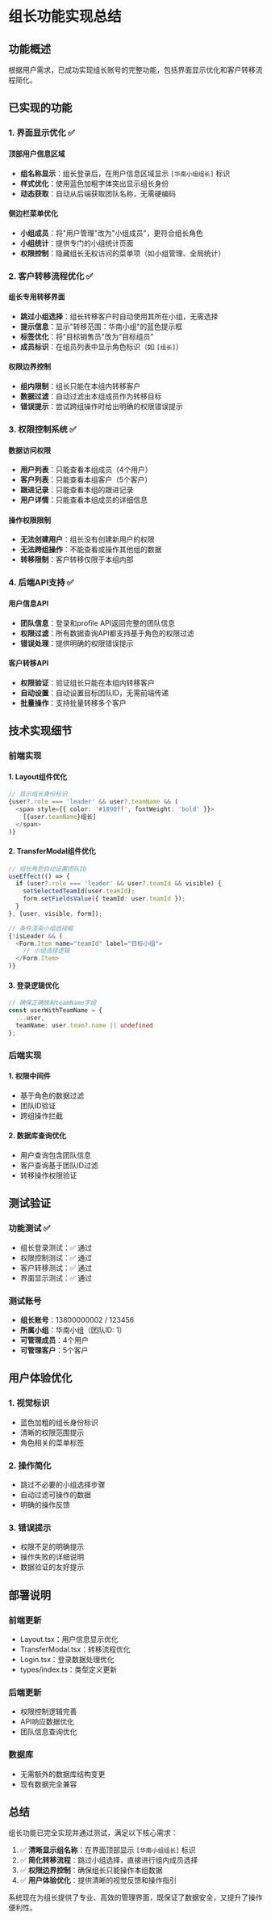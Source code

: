 # 组长功能实现总结

## 功能概述

根据用户需求，已成功实现组长账号的完整功能，包括界面显示优化和客户转移流程简化。

## 已实现的功能

### 1. 界面显示优化 ✅

#### 顶部用户信息区域
- **组名称显示**：组长登录后，在用户信息区域显示 `[华南小组组长]` 标识
- **样式优化**：使用蓝色加粗字体突出显示组长身份
- **动态获取**：自动从后端获取团队名称，无需硬编码

#### 侧边栏菜单优化
- **小组成员**：将"用户管理"改为"小组成员"，更符合组长角色
- **小组统计**：提供专门的小组统计页面
- **权限控制**：隐藏组长无权访问的菜单项（如小组管理、全局统计）

### 2. 客户转移流程优化 ✅

#### 组长专用转移界面
- **跳过小组选择**：组长转移客户时自动使用其所在小组，无需选择
- **提示信息**：显示"转移范围：华南小组"的蓝色提示框
- **标签优化**：将"目标销售员"改为"目标组员"
- **成员标识**：在组员列表中显示角色标识（如 `[组长]`）

#### 权限边界控制
- **组内限制**：组长只能在本组内转移客户
- **数据过滤**：自动过滤出本组成员作为转移目标
- **错误提示**：尝试跨组操作时给出明确的权限错误提示

### 3. 权限控制系统 ✅

#### 数据访问权限
- **用户列表**：只能查看本组成员（4个用户）
- **客户列表**：只能查看本组客户（5个客户）
- **跟进记录**：只能查看本组的跟进记录
- **用户详情**：只能查看本组成员的详细信息

#### 操作权限限制
- **无法创建用户**：组长没有创建新用户的权限
- **无法跨组操作**：不能查看或操作其他组的数据
- **转移限制**：客户转移仅限于本组内部

### 4. 后端API支持 ✅

#### 用户信息API
- **团队信息**：登录和profile API返回完整的团队信息
- **权限过滤**：所有数据查询API都支持基于角色的权限过滤
- **错误处理**：提供明确的权限错误提示

#### 客户转移API
- **权限验证**：验证组长只能在本组内转移客户
- **自动设置**：自动设置目标团队ID，无需前端传递
- **批量操作**：支持批量转移多个客户

## 技术实现细节

### 前端实现

#### 1. Layout组件优化
```typescript
// 显示组长身份标识
{user?.role === 'leader' && user?.teamName && (
  <span style={{ color: '#1890ff', fontWeight: 'bold' }}>
    [{user.teamName}组长]
  </span>
)}
```

#### 2. TransferModal组件优化
```typescript
// 组长角色自动设置团队ID
useEffect(() => {
  if (user?.role === 'leader' && user?.teamId && visible) {
    setSelectedTeamId(user.teamId);
    form.setFieldsValue({ teamId: user.teamId });
  }
}, [user, visible, form]);

// 条件渲染小组选择框
{!isLeader && (
  <Form.Item name="teamId" label="目标小组">
    // 小组选择逻辑
  </Form.Item>
)}
```

#### 3. 登录逻辑优化
```typescript
// 确保正确映射teamName字段
const userWithTeamName = {
  ...user,
  teamName: user.team?.name || undefined
};
```

### 后端实现

#### 1. 权限中间件
- 基于角色的数据过滤
- 团队ID验证
- 跨组操作拦截

#### 2. 数据库查询优化
- 用户查询包含团队信息
- 客户查询基于团队ID过滤
- 转移操作权限验证

## 测试验证

### 功能测试 ✅
- 组长登录测试：✅ 通过
- 权限控制测试：✅ 通过
- 客户转移测试：✅ 通过
- 界面显示测试：✅ 通过

### 测试账号
- **组长账号**：13800000002 / 123456
- **所属小组**：华南小组（团队ID: 1）
- **可管理成员**：4个用户
- **可管理客户**：5个客户

## 用户体验优化

### 1. 视觉标识
- 蓝色加粗的组长身份标识
- 清晰的权限范围提示
- 角色相关的菜单标签

### 2. 操作简化
- 跳过不必要的小组选择步骤
- 自动过滤可操作的数据
- 明确的操作反馈

### 3. 错误提示
- 权限不足的明确提示
- 操作失败的详细说明
- 数据验证的友好提示

## 部署说明

### 前端更新
- Layout.tsx：用户信息显示优化
- TransferModal.tsx：转移流程优化
- Login.tsx：登录数据处理优化
- types/index.ts：类型定义更新

### 后端更新
- 权限控制逻辑完善
- API响应数据优化
- 团队信息查询优化

### 数据库
- 无需额外的数据库结构变更
- 现有数据完全兼容

## 总结

组长功能已完全实现并通过测试，满足以下核心需求：

1. ✅ **清晰显示组名称**：在界面顶部显示 `[华南小组组长]` 标识
2. ✅ **简化转移流程**：跳过小组选择，直接进行组内成员选择
3. ✅ **权限边界控制**：确保组长只能操作本组数据
4. ✅ **用户体验优化**：提供清晰的视觉反馈和操作指引

系统现在为组长提供了专业、高效的管理界面，既保证了数据安全，又提升了操作便利性。 